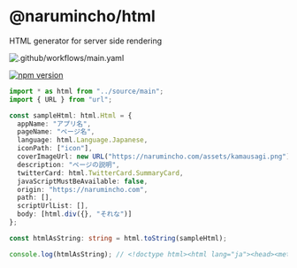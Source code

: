 # @narumincho/html

HTML generator for server side rendering

![.github/workflows/main.yaml](https://github.com/narumincho/html/workflows/.github/workflows/main.yaml/badge.svg)

[![npm version](https://badge.fury.io/js/%40narumincho%2Fhtml.svg)](https://badge.fury.io/js/%40narumincho%2Fhtml)

```ts
import * as html from "../source/main";
import { URL } from "url";

const sampleHtml: html.Html = {
  appName: "アプリ名",
  pageName: "ページ名",
  language: html.Language.Japanese,
  iconPath: ["icon"],
  coverImageUrl: new URL("https://narumincho.com/assets/kamausagi.png"),
  description: "ページの説明",
  twitterCard: html.TwitterCard.SummaryCard,
  javaScriptMustBeAvailable: false,
  origin: "https://narumincho.com",
  path: [],
  scriptUrlList: [],
  body: [html.div({}, "それな")]
};

const htmlAsString: string = html.toString(sampleHtml);

console.log(htmlAsString); // <!doctype html><html lang="ja"><head><meta charset="utf-8"><meta name="viewport" content="width=device-width,initial-scale=1.0"><title>ページ名</title><meta name="description" content="ページの説明"><link rel="icon" href="/icon"><meta name="twitter:card" content="summary"><meta property="og:url" content="https://narumincho.com/"><meta property="og:title" content="ページ名"><meta property="og:site_name" content="アプリ名"><meta property="og:description" content="ページの説明"><meta property="og:image" content="https://narumincho.com/assets/kamausagi.png"></head><body><div>それな</div></body></html>
```
